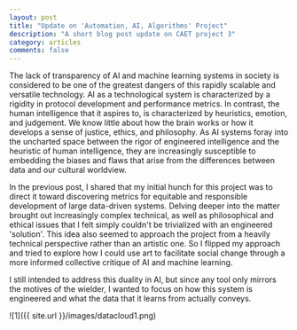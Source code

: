 ```yaml
---
layout: post
title: "Update on 'Automation, AI, Algorithms' Project"
description: "A short blog post update on CAET project 3"
category: articles
comments: false
---
```


The lack of transparency of AI and machine learning systems in society is considered to be one of the greatest dangers of this rapidly scalable and versatile technology. AI as a technological system is characterized by a rigidity in protocol development and performance metrics. In contrast, the human intelligence that it aspires to, is characterized by heuristics, emotion, and judgement. We know little about how the brain works or how it develops a sense of justice, ethics, and philosophy. As AI systems foray into the uncharted space between the rigor of engineered intelligence and the heuristic of human intelligence, they are increasingly susceptible to embedding the biases and flaws that arise from the differences between data and our cultural worldview.

In the previous post, I shared that my initial hunch for this project was to direct it toward discovering metrics for equitable and responsible development of large data-driven systems. Delving deeper into the matter brought out increasingly complex technical, as well as philosophical and ethical issues that I felt simply couldn't be trivialized with an engineered 'solution'. This idea also seemed to approach the project from a heavily technical perspective rather than an artistic one. So I flipped my approach and tried to explore how I could use art to facilitate social change through a more informed collective critique of AI and machine learning.

I still intended to address this duality in AI, but since any tool only mirrors the motives of the wielder, I wanted to focus on how this system is engineered and what the data that it learns from actually conveys. 

![1]({{ site.url }}/images/datacloud1.png)
